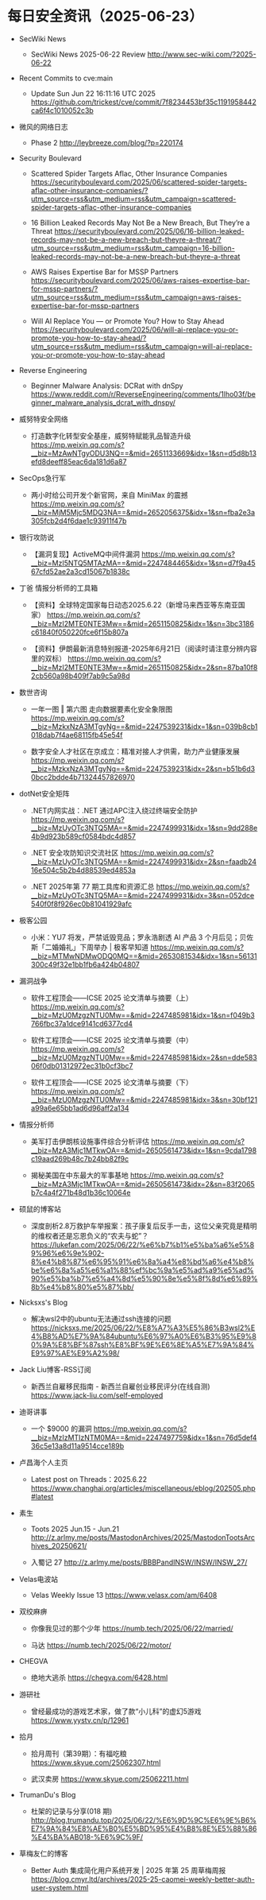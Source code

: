 # 每日安全资讯（2025-06-23）

- SecWiki News
  - SecWiki News 2025-06-22 Review
http://www.sec-wiki.com/?2025-06-22

- Recent Commits to cve:main
  - Update Sun Jun 22 16:11:16 UTC 2025
https://github.com/trickest/cve/commit/7f8234453bf35c1191958442ca6f4c1010052c3b

- 微风的网络日志
  - Phase 2
http://leybreeze.com/blog/?p=220174

- Security Boulevard
  - Scattered Spider Targets Aflac, Other Insurance Companies
https://securityboulevard.com/2025/06/scattered-spider-targets-aflac-other-insurance-companies/?utm_source=rss&utm_medium=rss&utm_campaign=scattered-spider-targets-aflac-other-insurance-companies

  - 16 Billion Leaked Records May Not Be a New Breach, But They’re a Threat
https://securityboulevard.com/2025/06/16-billion-leaked-records-may-not-be-a-new-breach-but-theyre-a-threat/?utm_source=rss&utm_medium=rss&utm_campaign=16-billion-leaked-records-may-not-be-a-new-breach-but-theyre-a-threat

  - AWS Raises Expertise Bar for MSSP Partners
https://securityboulevard.com/2025/06/aws-raises-expertise-bar-for-mssp-partners/?utm_source=rss&utm_medium=rss&utm_campaign=aws-raises-expertise-bar-for-mssp-partners

  - Will AI Replace You — or Promote You? How to Stay Ahead
https://securityboulevard.com/2025/06/will-ai-replace-you-or-promote-you-how-to-stay-ahead/?utm_source=rss&utm_medium=rss&utm_campaign=will-ai-replace-you-or-promote-you-how-to-stay-ahead

- Reverse Engineering
  - Beginner Malware Analysis: DCRat with dnSpy
https://www.reddit.com/r/ReverseEngineering/comments/1lho03f/beginner_malware_analysis_dcrat_with_dnspy/

- 威努特安全网络
  - 打造数字化转型安全基座，威努特赋能乳品智造升级
https://mp.weixin.qq.com/s?__biz=MzAwNTgyODU3NQ==&mid=2651133669&idx=1&sn=d5d8b13efd8deeff85eac6da181d6a87

- SecOps急行军
  - 两小时给公司开发个新官网，来自 MiniMax 的震撼
https://mp.weixin.qq.com/s?__biz=MjM5Mjc5MDQ3NA==&mid=2652056375&idx=1&sn=fba2e3a305fcb2d4f6dae1c93911f47b

- 银行攻防说
  - 【漏洞复现】ActiveMQ中间件漏洞
https://mp.weixin.qq.com/s?__biz=MzI5NTQ5MTAzMA==&mid=2247484465&idx=1&sn=d7f9a4567cfd52ae2a3cd15067b1838c

- 丁爸 情报分析师的工具箱
  - 【资料】全球特定国家每日动态2025.6.22（新增马来西亚等东南亚国家）
https://mp.weixin.qq.com/s?__biz=MzI2MTE0NTE3Mw==&mid=2651150825&idx=1&sn=3bc3186c61840f050220fce6f15b807a

  - 【资料】伊朗最新消息特别报道-2025年6月21日（阅读时请注意分辨内容里的双标）
https://mp.weixin.qq.com/s?__biz=MzI2MTE0NTE3Mw==&mid=2651150825&idx=2&sn=87ba10f82cb560a98b409f7ab9c5a98d

- 数世咨询
  - 一年一图 ‖ 第六图 走向数据要素化安全象限图
https://mp.weixin.qq.com/s?__biz=MzkxNzA3MTgyNg==&mid=2247539231&idx=1&sn=039b8cb1018dab7f4ae68115fb45e54f

  - 数字安全人才社区在京成立：精准对接人才供需，助力产业健康发展
https://mp.weixin.qq.com/s?__biz=MzkxNzA3MTgyNg==&mid=2247539231&idx=2&sn=b51b6d30bcc2bdde4b71324457826970

- dotNet安全矩阵
  - .NET内网实战：.NET 通过APC注入绕过终端安全防护
https://mp.weixin.qq.com/s?__biz=MzUyOTc3NTQ5MA==&mid=2247499931&idx=1&sn=9dd288e4b9d923b589cf0584bdc4d857

  - .NET 安全攻防知识交流社区
https://mp.weixin.qq.com/s?__biz=MzUyOTc3NTQ5MA==&mid=2247499931&idx=2&sn=faadb2416e504c5b2b4d88539ed4853a

  - .NET 2025年第 77 期工具库和资源汇总
https://mp.weixin.qq.com/s?__biz=MzUyOTc3NTQ5MA==&mid=2247499931&idx=3&sn=052dce540f0f8f926ec0b81041929afc

- 极客公园
  - 小米：YU7 将发，严禁诋毁竞品；罗永浩剧透 AI 产品 3 个月后见；贝佐斯「二婚婚礼」下周举办 | 极客早知道
https://mp.weixin.qq.com/s?__biz=MTMwNDMwODQ0MQ==&mid=2653081534&idx=1&sn=56131300c49f32e1bb1fb6a424b04807

- 漏洞战争
  - 软件工程顶会——ICSE 2025 论文清单与摘要（上）
https://mp.weixin.qq.com/s?__biz=MzU0MzgzNTU0Mw==&mid=2247485981&idx=1&sn=f049b3766fbc37a1dce9141cd6377cd4

  - 软件工程顶会——ICSE 2025 论文清单与摘要（中）
https://mp.weixin.qq.com/s?__biz=MzU0MzgzNTU0Mw==&mid=2247485981&idx=2&sn=dde58306f0db01312972ec31b0cf3bc7

  - 软件工程顶会——ICSE 2025 论文清单与摘要（下）
https://mp.weixin.qq.com/s?__biz=MzU0MzgzNTU0Mw==&mid=2247485981&idx=3&sn=30bf121a99a6e65bb1ad6d96aff2a134

- 情报分析师
  - 美军打击伊朗核设施事件综合分析评估
https://mp.weixin.qq.com/s?__biz=MzA3Mjc1MTkwOA==&mid=2650561473&idx=1&sn=9cda1798c19aad269b48c7b24bb82f9c

  - 揭秘美国在中东最大的军事基地
https://mp.weixin.qq.com/s?__biz=MzA3Mjc1MTkwOA==&mid=2650561473&idx=2&sn=83f2065b7c4a4f271b48d1b36c10064e

- 硕鼠的博客站
  - 深度剖析2.8万救护车举报案：孩子康复后反手一击，这位父亲究竟是精明的维权者还是忘恩负义的“农夫与蛇”？
https://lukefan.com/2025/06/22/%e6%b7%b1%e5%ba%a6%e5%89%96%e6%9e%902-8%e4%b8%87%e6%95%91%e6%8a%a4%e8%bd%a6%e4%b8%be%e6%8a%a5%e6%a1%88%ef%bc%9a%e5%ad%a9%e5%ad%90%e5%ba%b7%e5%a4%8d%e5%90%8e%e5%8f%8d%e6%89%8b%e4%b8%80%e5%87%bb/

- Nicksxs's Blog
  - 解决wsl2中的ubuntu无法通过ssh连接的问题
https://nicksxs.me/2025/06/22/%E8%A7%A3%E5%86%B3wsl2%E4%B8%AD%E7%9A%84ubuntu%E6%97%A0%E6%B3%95%E9%80%9A%E8%BF%87ssh%E8%BF%9E%E6%8E%A5%E7%9A%84%E9%97%AE%E9%A2%98/

- Jack Liu博客-RSS订阅
  - 新西兰自雇移民指南 - 新西兰自雇创业移民评分(在线自测)
https://www.jack-liu.com/self-employed

- 迪哥讲事
  - 一个 $9000 的漏洞
https://mp.weixin.qq.com/s?__biz=MzIzMTIzNTM0MA==&mid=2247497759&idx=1&sn=76d5def436c5e13a8d11a9514cce189b

- 卢昌海个人主页
  - Latest post on Threads：2025.6.22
https://www.changhai.org/articles/miscellaneous/eblog/202505.php#latest

- 素生
  - Toots 2025 Jun.15 - Jun.21
http://z.arlmy.me/posts/MastodonArchives/2025/MastodonTootsArchives_20250621/

  - 入蜀记 27
http://z.arlmy.me/posts/BBBPandINSW/INSW/INSW_27/

- Velas电波站
  - Velas Weekly Issue 13
https://www.velasx.com/am/6408

- 双绞麻痹
  - 你像我见过的那个少年
https://numb.tech/2025/06/22/married/

  - 马达
https://numb.tech/2025/06/22/motor/

- CHEGVA
  - 绝地大逃杀
https://chegva.com/6428.html

- 游研社
  - 曾经最成功的游戏艺术家，做了款“小儿科”的虚幻5游戏
https://www.yystv.cn/p/12961

- 拾月
  - 拾月周刊（第39期）：有福吃粮
https://www.skyue.com/25062307.html

  - 武汉卖房
https://www.skyue.com/25062211.html

- TrumanDu's Blog
  - 杜架的记录与分享(018 期)
http://blog.trumandu.top/2025/06/22/%E6%9D%9C%E6%9E%B6%E7%9A%84%E8%AE%B0%E5%BD%95%E4%B8%8E%E5%88%86%E4%BA%AB018-%E6%9C%9F/

- 草梅友仁的博客
  - Better Auth 集成简化用户系统开发 | 2025 年第 25 周草梅周报
https://blog.cmyr.ltd/archives/2025-25-caomei-weekly-better-auth-user-system.html

